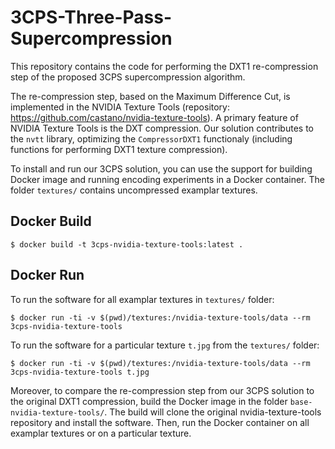 # 3CPS-Three-Pass-Supercompression
This repository contains the code for performing the DXT1 re-compression step of the proposed 3CPS supercompression algorithm.

The re-compression step, based on the Maximum Difference Cut, is implemented in the NVIDIA Texture Tools (repository: https://github.com/castano/nvidia-texture-tools).
A primary feature of NVIDIA Texture Tools is the DXT compression. Our solution contributes to the `nvtt` library, optimizing the `CompressorDXT1` functionaly (including functions for performing DXT1 texture compression).

To install and run our 3CPS solution, you can use the support for building Docker image and running encoding experiments in a Docker container. The folder `textures/` contains uncompressed examplar textures.

## Docker Build
```
$ docker build -t 3cps-nvidia-texture-tools:latest .
```

## Docker Run

To run the software for all examplar textures in `textures/` folder:
```
$ docker run -ti -v $(pwd)/textures:/nvidia-texture-tools/data --rm 3cps-nvidia-texture-tools
```

To run the software for a particular texture `t.jpg` from the `textures/` folder:
```
$ docker run -ti -v $(pwd)/textures:/nvidia-texture-tools/data --rm 3cps-nvidia-texture-tools t.jpg
```

Moreover, to compare the re-compression step from our 3CPS solution to the original DXT1 compression, build the Docker image in the folder `base-nvidia-texture-tools/`. The build will clone the original nvidia-texture-tools repository and install the software. Then, run the Docker container on all examplar textures or on a particular texture.
